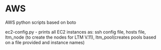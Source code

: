 AWS
===

AWS python scripts based on boto

ec2-config.py - prints all EC2 instances as: ssh config file, hosts file, ltm_node (to create the nodes for LTM V.11), ltm_pool(creates pools based on a file provided and instance names)

